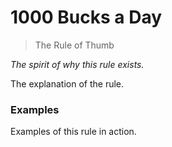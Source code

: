 # 1000 Bucks a Day

> The Rule of Thumb

*The spirit of why this rule exists.*

The explanation of the rule.

### Examples

Examples of this rule in action.
